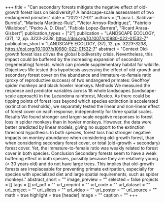 +++
title = "Can secondary forests mitigate the negative effect of old-growth forest loss on biodiversity? A landscape-scale assessment of two endangered primates"
date = "2022-12-01"
authors = ["Laura L. Saldivar-Burrola", "Marisela Martinez-Ruiz", "Victor Arroyo-Rodriguez", "Fabricio Villalobos", "Pedro A. D. Dias", "Fabiola Lopez-Barrera", "Ricard Arasa-Gisbert"]
publication_types = ["2"]
publication = "LANDSCAPE ECOLOGY, (37), 12, _pp. 3223-3238_, https://doi.org/10.1007/s10980-022-01532-7"
publication_short = "LANDSCAPE ECOLOGY, (37), 12, _pp. 3223-3238_, https://doi.org/10.1007/s10980-022-01532-7"
abstract = "Context Old-growth forest loss drives the global biodiversity crisis. Nevertheless, this impact could be buffered by the increasing expansion of secondary (regenerating) forests, which can provide supplementary habitat for wildlife. Objectives We tested this hypothesis assessing the effect of old-growth and secondary forest cover on the abundance and immature-to-female ratio (proxy of reproductive success) of two endangered primates: Geoffroy' spider monkeys and black howler monkeys. Methods We measured the response and predictor variables across 18 whole landscapes (landscape-scale approach) in the Lacandona rainforest, Mexico. As there could be tipping points of forest loss beyond which species extinction is accelerated (extinction thresholds), we separately tested the linear and non-linear effect of forest cover on each response, independently for three spatial scales. Results We found stronger and larger-scale negative responses to forest loss in spider monkeys than in howler monkeys. However, the data were better predicted by linear models, giving no support to the extinction threshold hypothesis. In both species, forest loss had stronger negative impacts on monkey abundance when considering old-growth forest, than when considering secondary forest cover, or total (old-growth + secondary) forest cover. Yet, the immature-to-female ratio was weakly related to forest cover in both species. Conclusion Secondary forests seem to have a weak buffering effect in both species, possibly because they are relatively young (< 30 years old) and do not have large trees. This implies that old-growth forests are irreplaceable for preventing primate extirpation, especially for species with specialized diet and large spatial requirements, such as spider monkeys."
abstract_short = ""
image_preview = ""
selected = false
projects = []
tags = []
url_pdf = ""
url_preprint = ""
url_code = ""
url_dataset = ""
url_project = ""
url_slides = ""
url_video = ""
url_poster = ""
url_source = ""
math = true
highlight = true
[header]
image = ""
caption = ""
+++
